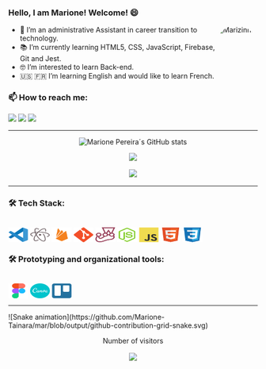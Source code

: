 ### Hello, I am Marione! Welcome!  :smile:
<img align="right" alt="Marizinha1" height="150" style="border-radius:50px;" src="https://i.pinimg.com/564x/be/22/32/be2232911ea8e8d56027d9eb9378a0ee.jpg"> 

- 🎯 I’m an administrative Assistant in career transition to technology.
- 📚 I’m currently learning HTML5, CSS, JavaScript, Firebase, Git and Jest.
- 🤓 I’m interested to learn Back-end.
- 🇺🇸 🇫🇷 I’m learning English and would like to learn French. 

###  📫 How to reach me:
<div>
    <a href = "mailto:mari.tainara@gmail.com"><img  aligh="center" src="https://img.shields.io/badge/-Gmail-%23333?style=for-the-badge&logo=gmail&logoColor=white" target="_blank"></a>
    <a href="https://www.linkedin.com/in/marione-tainara-da-sp/" target="_blank"><img  aligh="center" src="https://img.shields.io/badge/-LinkedIn-%230077B5?style=for-the-badge&logo=linkedin&logoColor=white" target="_blank"></a>
    <a href="https://t.me/marionepereira" target="_blank"><img src="https://img.shields.io/badge/Telegram-2CA5E0?style=for-the-badge&logo=telegram&logoColor=white"></a>
</div>



--------------------------------------------------
<div align="center">

  ![Marione Pereira´s GitHub stats](https://github-readme-stats.vercel.app/api?username=Marione-Tainara&show_icons=true&theme=highcontrast) <br>

   <img height="129em" src="https://github-readme-stats.vercel.app/api/top-langs/?username=Marione-Tainara&layout=compact&langs_count=7&theme=highcontrast"/><br>
	
  <img width="500em" src="https://github-readme-streak-stats.herokuapp.com/?user=Marione-Tainara&include_all_commits=true&hide_border=true&theme=highcontrast"/><br>

</div>

----
### 🛠  Tech Stack:
<div><br>
 <img align="center"  alt="VScode" height="30" width="40" src="https://raw.githubusercontent.com/devicons/devicon/master/icons/vscode/vscode-original.svg">
<img align="center"  alt="atom" height="30" width="40" src="https://raw.githubusercontent.com/devicons/devicon/master/icons/atom/atom-original.svg">
<img align="center"  alt="firebase" height="30" width="40" src="https://raw.githubusercontent.com/devicons/devicon/master/icons/firebase/firebase-plain.svg">	
<img align="center"  alt="Git" height="30" width="40" src="https://raw.githubusercontent.com/devicons/devicon/master/icons/git/git-original.svg">
 <img align="center"  alt="Jest" height="30" width="40" src="https://raw.githubusercontent.com/devicons/devicon/master/icons/jest/jest-plain.svg">
<img align="center"  alt="nodejs" height="30" width="40" src="https://raw.githubusercontent.com/devicons/devicon/master/icons/nodejs/nodejs-original.svg">
  <img align="center"  alt="Js" height="30" width="40" src="https://raw.githubusercontent.com/devicons/devicon/master/icons/javascript/javascript-original.svg">
  <img align="center"  alt="HTML" height="30" width="40" src="https://raw.githubusercontent.com/devicons/devicon/master/icons/html5/html5-original.svg">
  <img align="center"  alt="CSS" height="30" width="40" src="https://raw.githubusercontent.com/devicons/devicon/master/icons/css3/css3-original.svg">  
</div>


 
### 🛠 Prototyping and organizational tools:
<div><br>
 <img align="center"  alt="Figma" height="30" width="40" src="https://raw.githubusercontent.com/devicons/devicon/master/icons/figma/figma-original.svg">
<img align="center"  alt="Canva" height="30" width="40" src="https://raw.githubusercontent.com/devicons/devicon/master/icons/canva/canva-original.svg">	
 <img align="center"  alt=trello" height="30" width="40" src="https://raw.githubusercontent.com/devicons/devicon/master/icons/trello/trello-plain.svg">
																		      
</div>
																		     
-----		
<div>	![Snake animation](https://github.com/Marione-Tainara/mar/blob/output/github-contribution-grid-snake.svg)</div>																	    
																		     
<div>
      <p align= "center">Number of visitors</p> 
     <p align="center"><img align="center" src="https://profile-counter.glitch.me/{Marione-Tainara}/count.svg"/></p> 
</div>
